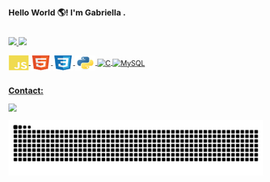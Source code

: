 ### Hello World :earth_americas:! I'm Gabriella .
 
<div style="display: inline_block"><br>
<a href="https://github.com/hellolima">
<img height="120em" src="https://github-readme-stats.vercel.app/api?username=hellolima&show_icons=true&theme=radical&include_all_commits=true&count_private=true"/>
<img height="120em" src="https://github-readme-stats.vercel.app/api/top-langs/?username=hellolima&layout=compact&langs_count=7&theme=radical"/>
</div>
 
 <div style="display: inline_block"><br>
  <img align="center" alt="Js" height="30" width="40" src="https://raw.githubusercontent.com/devicons/devicon/master/icons/javascript/javascript-plain.svg">
  <img align="center" alt="HTML" height="30" width="40" src="https://raw.githubusercontent.com/devicons/devicon/master/icons/html5/html5-original.svg">
  <img align="center" alt="CSS" height="30" width="40" src="https://raw.githubusercontent.com/devicons/devicon/master/icons/css3/css3-original.svg">
  <img align="center" alt="Python" height="30" width="40" src="https://raw.githubusercontent.com/devicons/devicon/master/icons/python/python-original.svg">
  <img align="center" alt="C" height="30" width="40"src="https://cdn.jsdelivr.net/gh/devicons/devicon/icons/c/c-original.svg" />
  <img align="center" alt="MySQL" height="30" width="40" src="https://cdn.jsdelivr.net/gh/devicons/devicon/icons/mysql/mysql-plain.svg" />
</div>
 
 
 ##
 ### Contact: 
 <div> 
 <a href="https://www.linkedin.com/in/gabriella-araujo-534482203/" target="_blank"><img src="https://img.shields.io/badge/-LinkedIn-%230077B5?style=for-the-badge&logo=linkedin&logoColor=white" target="_blank"></a> 
<!--<img align="right" alt="Gif-Gabi" height="130" width="130" src="https://i.picasion.com/pic91/79d890b171104404f8189ee26f1425ef.gif">-->
<!--<img align="right" alt="Gif-Gabi" height="130" width="130" src="https://pa1.narvii.com/6516/a54aef99ec842ef0044cdb56d42a79af643c7d1f_hq.gif">-->
 </div>
 
  
 ![Snake animation](https://github.com/hellolima/hellolima/blob/output/github-contribution-grid-snake.svg)
